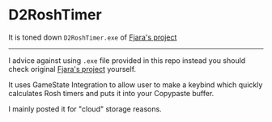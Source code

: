 # D2RoshTimer

It is toned down `D2RoshTimer.exe` of [Fjara's project](https://github.com/Fjara-h/D2RoshTimer)

---

I advice against using `.exe` file provided in this repo instead you should check original [Fjara's project](https://github.com/Fjara-h/D2RoshTimer) yourself. 

It uses GameState Integration to allow user to make a keybind 
which quickly calculates Rosh timers and puts it into your Copypaste buffer. 

I mainly posted it for "cloud" storage reasons.
